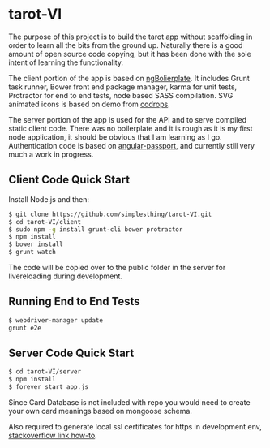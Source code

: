 tarot-VI
========

The purpose of this project is to build the tarot app without scaffolding in order to learn all the bits from the ground up. Naturally there is a good amount of open source code copying, but it has been done with the sole intent of learning the functionality.

The client portion of the app is based on [ngBolierplate](http://joshdmiller.github.io/ng-boilerplate/#/home). It includes Grunt task runner, Bower front end package manager, karma for unit tests, Protractor for end to end tests, node based SASS compilation. SVG animated icons is based on demo from [codrops](http://tympanus.net/codrops/2013/11/05/animated-svg-icons-with-snap-svg/).

The server portion of the app is used for the API and to serve compiled static client code. There was no boilerplate and it is rough as it is my first node application, it should be obvious that I am learning as I go. Authentication code is based on [angular-passport](https://github.com/DaftMonk/angular-passport), and currently still very much a work in progress.

## Client Code Quick Start

Install Node.js and then:

```sh
$ git clone https://github.com/simplesthing/tarot-VI.git
$ cd tarot-VI/client
$ sudo npm -g install grunt-cli bower protractor
$ npm install
$ bower install
$ grunt watch
```
The code will be copied over to the public folder in the server for livereloading during development.

## Running End to End Tests
```sh
$ webdriver-manager update
grunt e2e
```

## Server Code Quick Start

```sh
$ cd tarot-VI/server
$ npm install
$ forever start app.js
```

Since Card Database is not included with repo you would need to create your own card meanings based on mongoose schema.

Also required to generate local ssl certificates for https in development env, [stackoverflow link how-to](http://stackoverflow.com/questions/16610612/create-https-server-with-node-js).
